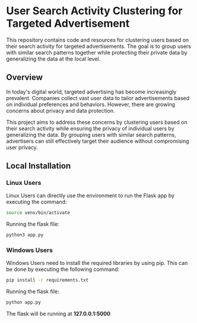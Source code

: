 # User Search Activity Clustering for Targeted Advertisement

This repository contains code and resources for clustering users based on their search activity for targeted advertisements. The goal is to group users with similar search patterns together while protecting their private data by generalizing the data at the local level.

## Overview

In today's digital world, targeted advertising has become increasingly prevalent. Companies collect vast user data to tailor advertisements based on individual preferences and behaviors. However, there are growing concerns about privacy and data protection.

This project aims to address these concerns by clustering users based on their search activity while ensuring the privacy of individual users by generalizing the data. By grouping users with similar search patterns, advertisers can still effectively target their audience without compromising user privacy.

## Local Installation

### Linux Users

Linux Users can directly use the environment to run the Flask app by executing the command:<br>
```bash
source venv/bin/activate
```
Running the flask file:
```bash
python3 app.py
```

### Windows Users

Windows Users need to install the required libraries by using pip. This can be done by executing the following command:
```bash
pip install -r requirements.txt
```
Running the flask file:
```bash
python app.py
```
The flask will be running at <b>127.0.0.1:5000</b>





